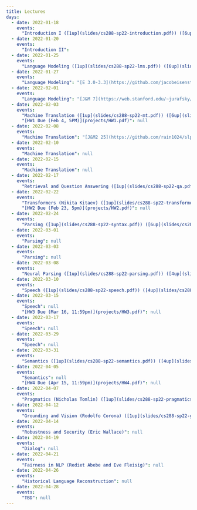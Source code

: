 ```yaml
---
title: Lectures
days:
  - date: 2022-01-18
    events:
      "Introduction I ([1up](slides/cs288-sp22-introduction.pdf)) ([6up](slides/cs288-sp22-introduction-6up.pdf))": null
  - date: 2022-01-20
    events:
      "Introduction II":
  - date: 2022-01-25
    events:
      "Language Modeling ([1up](slides/cs288-sp22-lms.pdf)) ([6up](slides/cs288-sp22-lms-6up.pdf))":  "[J&M 3](https://web.stanford.edu/~jurafsky/slp3/3.pdf)"
  - date: 2022-01-27
    events:
      "Language Modeling": "[E 3.0-3.3](https://github.com/jacobeisenstein/gt-nlp-class/blob/master/notes/eisenstein-nlp-notes.pdf); [J&M 6](https://web.stanford.edu/~jurafsky/slp3/6.pdf); [G 1-5](http://u.cs.biu.ac.il/~yogo/nnlp.pdf)"
  - date: 2022-02-01
    events:
      "Language Modeling": "[J&M 7](https://web.stanford.edu/~jurafsky/slp3/7.pdf); [Goldberg 10-11](http://u.cs.biu.ac.il/~yogo/nnlp.pdf)"
  - date: 2022-02-03
    events:
      "Machine Translation ([1up](slides/cs288-sp22-mt.pdf)) ([6up](slides/cs288-sp22-mt-6up.pdf))":  "[J&M 10](https://web.stanford.edu/~jurafsky/slp3/10.pdf)"
      "[HW1 Due (Feb 4, 5PM)](projects/HW1.pdf)": null
  - date: 2022-02-08
    events:
      "Machine Translation": "[J&M2 25](https://github.com/rain1024/slp2-pdf/blob/master/chapter-wise-pdf/%5B25%5D%20Machine%20Translation.pdf)"
  - date: 2022-02-10
    events:
      "Machine Translation": null
  - date: 2022-02-15
    events:
      "Machine Translation": null
  - date: 2022-02-17
    events:
      "Retrieval and Question Answering ([1up](slides/cs288-sp22-qa.pdf))": null
  - date: 2022-02-22
    events:
      "Transformers (Nikita Kitaev) ([1up](slides/cs288-sp22-transformers.pdf))": null
      "[HW2 Due (Feb 23, 5pm)](projects/HW2.pdf)": null
  - date: 2022-02-24
    events:
      "Parsing ([1up](slides/cs288-sp22-syntax.pdf)) ([6up](slides/cs288-sp22-syntax-6up.pdf))": "[J&M 13](https://web.stanford.edu/~jurafsky/slp3/13.pdf)"
  - date: 2022-03-01
    events:
      "Parsing": null
  - date: 2022-03-03
    events:
      "Parsing": null
  - date: 2022-03-08
    events:
      "Neural Parsing ([1up](slides/cs288-sp22-parsing.pdf)) ([4up](slides/cs288-sp22-parsing-4up.pdf))": null
  - date: 2022-03-10
    events:
      "Speech ([1up](slides/cs288-sp22-speech.pdf)) ([4up](slides/cs288-sp22-speech-4up.pdf))": "[J&M 26](https://web.stanford.edu/~jurafsky/slp3/26.pdf)"
  - date: 2022-03-15
    events:
      "Speech": null
      "[HW3 Due (Mar 16, 11:59pm)](projects/HW3.pdf)": null
  - date: 2022-03-17
    events:
      "Speech": null
  - date: 2022-03-29
    events:
      "Speech": null
  - date: 2022-03-31
    events:
      "Semantics ([1up](slides/cs288-sp22-semantics.pdf)) ([4up](slides/cs288-sp22-semantics-4up.pdf))": null
  - date: 2022-04-05
    events:
      "Semantics": null
      "[HW4 Due (Apr 15, 11:59pm)](projects/HW4.pdf)": null
  - date: 2022-04-07
    events:
      "Pragmatics (Nicholas Tomlin) ([1up](slides/cs288-sp22-pragmatics.pdf)) ([4up](slides/cs288-sp22-pragmatics-4up.pdf))": null
  - date: 2022-04-12
    events:
      "Grounding and Vision (Rodolfo Corona) ([1up](slides/cs288-sp22-grounding.pdf)) ([4up](slides/cs288-sp22-grounding-4up.pdf))": null
  - date: 2022-04-14
    events:
      "Robustness and Security (Eric Wallace)": null
  - date: 2022-04-19
    events:
      "Dialog": null
  - date: 2022-04-21
    events:
      "Fairness in NLP (Rediet Abebe and Eve Fleisig)": null
  - date: 2022-04-26
    events:
      "Historical Language Reconstruction": null
  - date: 2022-04-28
    events:
      "TBD": null
---
```

